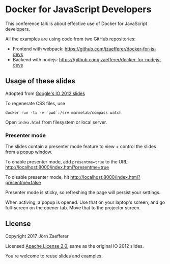 # Docker for JavaScript Developers

This conference talk is about effective use of Docker for JavaScript developers.

All the examples are using code from two GitHub repositories:

* Frontend with webpack: https://github.com/jzaefferer/docker-for-js-devs
* Backend with nodejs: https://github.com/jzaefferer/docker-for-nodejs-devs

## Usage of these slides

Adopted from [Google's IO 2012 slides](https://code.google.com/p/io-2012-slides/)

To regenerate CSS files, use

    docker run -ti -v `pwd`:/srv marmelab/compass watch

Open `index.html` from filesystem or local server.

### Presenter mode

The slides contain a presenter mode feature to view + control the slides
from a popup window.

To enable presenter mode, add `presentme=true` to the URL: [http://localhost:8000/index.html?presentme=true](http://localhost:8000/index.html?presentme=true)

To disable presenter mode, hit [http://localhost:8000/index.html?presentme=false](http://localhost:8000/index.html?presentme=false)

Presenter mode is sticky, so refreshing the page will persist your settings.

When activing, a popup is opened. Use that on your laptop's screen, and go full-screen on the opener tab. Move that to the projector screen.

## License

Copyright 2017 Jörn Zaefferer

Licensed [Apache License 2.0](http://www.apache.org/licenses/LICENSE-2.0), same as the original IO 2012 slides.

You're welcome to reuse slides and examples.

